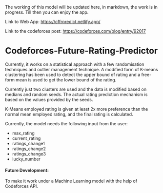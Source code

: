 The working of this model will be updated here, in markdown, the work is in progress. Till then you can enjoy the app.

Link to Web App: https://cffrpredict.netlify.app/


Link to the codeforces post: https://codeforces.com/blog/entry/92017


# Codeforces-Future-Rating-Predictor


Currently, it works on a statistical approach with a few randomisation techniques and outlier management technique. A modified form of K-means clustering has been used to detect the upper bound of rating and a free-form mean is used to get the lower bound of the rating. 

Currently just two clusters are used and the data is modified based on medians and random seeds. The actual rating prediction mechanism is based on the values provided by the seeds. 

K-Means employed rating is given at least 2x more preference than the normal mean employed rating, and the final rating is calculated.

Currently, the model needs the following input from the user:<br>
- max_rating <br>
- current_rating <br>
- ratings_change1 <br>
- ratings_change2 <br>
- ratings_change3 <br>
- lucky_number <br>


#### Future Development: 

To make it work under a Machine Learning model with the help of Codeforces API. 



